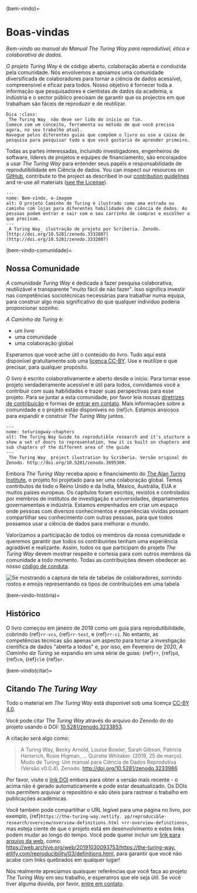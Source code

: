 (bem-vindo)=
# Boas-vindas

*Bem-vindo ao manual do Manual The Turing Way para reprodutível, ética e colaborativa de dados.*

_O projeto Turing Way_ é de código aberto, colaboração aberta e conduzida pela comunidade. Nós envolvemos e apoiamos uma comunidade diversificada de colaboradores para tornar a ciência de dados acessível, compreensível e eficaz para todos. Nosso objetivo é fornecer toda a informação que pesquisadores e cientistas de dados da academia, a indústria e o sector público precisam de garantir que os projectos em que trabalham são fáceis de reproduzir e de reutilizar.

```{admonition} Top Tip
Dica :class:
_The Turing Way_ não deve ser lido do início ao fim.
Comece com um conceito, ferramenta ou método de que você precisa agora, no seu trabalho atual.
Navegue pelos diferentes guias que compõem o livro ou use a caixa de pesquisa para pesquisar tudo o que você gostaria de aprender primeiro.
```

Todas as partes interessadas, incluindo investigadores, engenheiros de software, líderes de projetos e equipes de financiamento, são encorajados a usar _The Turing Way_ para entender seus papéis e responsabilidade de reprodutibilidade em Ciência de dados. You can inspect our resources on [GitHub](https://github.com/alan-turing-institute/the-turing-way), contribute to the project as described in our [contribution guidelines](https://github.com/alan-turing-institute/the-turing-way/blob/main/CONTRIBUTING.md) and re-use all materials ([see the License](https://github.com/alan-turing-institute/the-turing-way/blob/main/LICENSE.md)).

```{figure} figures/welcome.jpg
---
nome: Bem-vindo, e-imagem
alt: O projeto Caminho de Turing é ilustrado como uma estrada ou caminho com lojas para diferentes habilidades de ciência de dados. As pessoas podem entrar e sair com o seu carrinho de compras e escolher o que precisam.
---
_A Turing Way_ ilustração de projeto por Scriberia. Zenodo. [http://doi.org/10.5281/zenodo.3332807](http://doi.org/10.5281/zenodo.3332807)
```

(bem-vindo-comunidade)=
## Nossa Comunidade

_A comunidade Turing Way_ é dedicada a fazer pesquisa colaborativa, reutilizável e transparente "muito fácil de não fazer". Isso significa investir nas competências sociotécnicas necessárias para trabalhar numa equipa, para construir algo mais significativo do que qualquer indivíduo poderia proporcionar sozinho.

_A Caminho da Turing_ é:

* um livro
* uma comunidade
* uma colaboração global

Esperamos que você ache útil o conteúdo do livro. Tudo aqui está disponível gratuitamente sob uma [licença CC-BY](https://github.com/alan-turing-institute/the-turing-way/blob/main/LICENSE.md). Use e reutilize o que precisar, para qualquer propósito.

O livro é escrito colaborativamente e aberto desde o início. Para tornar esse projeto verdadeiramente acessível e útil para todos, convidamos você a contribuir com suas habilidades e trazer suas perspectivas para esse projeto. Para se juntar a esta comunidade, por favor leia nossas [diretrizes de contribuição](https://github.com/alan-turing-institute/the-turing-way/blob/main/CONTRIBUTING.md) e formas de [entrar em contato](https://github.com/alan-turing-institute/the-turing-way#get-in-touch). Mais informações sobre a comunidade e o projeto estão disponíveis no {ref}`ch`. Estamos ansiosos para expandir e construir _The Turing Way_ juntos.

```{figure} figures/theturingway-chapters.jpg
---
nome: teturingway-chapters
alt: The Turing Way Guide to reprodutible research and it's stucture a show a set of doors to representation, how it is built on chapters and sub chapters of the different area of the guide
---
_The Turing Way_ project ilustration by Scriberia. Versão original do Zenodo. http://doi.org/10.5281/zenodo.3695300.
```

Embora _The Turing Way_ receba apoio e financiamento do [The Alan Turing Institute](https://www.turing.ac.uk/), o projeto foi projetado para ser uma colaboração global. Temos contributos de todo o Reino Unido e da Índia, México, Austrália, EUA e muitos países europeus. Os capítulos foram escritos, revistos e controlados por membros de institutos de investigação e universidades, departamentos governamentais e indústria. Estamos empenhados em criar um espaço onde pessoas com diversos conhecimentos e experiências vividas possam compartilhar seu conhecimento com outras pessoas, para que todos possamos usar a ciência de dados para melhorar o mundo.

Valorizamos a participação de todos os membros da nossa comunidade e queremos garantir que todos os contribuintes tenham uma experiência agradável e realizante. Assim, todos os que participam do projeto _The Turing Way_ devem mostrar respeito e cortesia para com outros membros da comunidade a todo momento. Todas as contribuições devem obedecer ao nosso [código de conduta](https://github.com/alan-turing-institute/the-turing-way/blob/main/CODE_OF_CONDUCT.md).

![Se mostrando a captura de tela de tabelas de colaboradores, sorrindo rostos e emojis representando os tipos de contribuições em uma tabela](https://media.giphy.com/media/gKIUisnjpj2PS75nOJ/giphy.gif)

(bem-vindo-história)=
## Histórico

O livro começou em janeiro de 2019 como um guia para reprodutibilidade, cobrindo {ref}`rr-vcs`, {ref}`rr-test`, e {ref}`rr-ci`. No entanto, as competências técnicas são apenas um aspecto para tornar a investigação científica de dados "aberta a todos" e, por isso, em Fevereiro de 2020, _A Caminho da Turing_ se expandiu em uma série de guias: {ref}`rr`, {ref}`pd`, {ref}`cm`, {ref}`cl`e {ref}`er`.

(bem-vindo(citar)=
## Citando _The Turing Way_

Todo o material em _The Turing Way_ está disponível sob uma licença [CC-BY 4.0](https://github.com/alan-turing-institute/the-turing-way/blob/main/LICENSE.md).

Você pode citar _The Turing Way_ através do arquivo do Zenodo do do projeto usando o DOI: [10.5281/zenodo.3233853](https://doi.org/10.5281/zenodo.3233853).

A citação será algo como:

> A Turing Way, Becky Arnold, Louise Bowler, Sarah Gibson, Patricia Herterich, Rosie Higman, … Quirstie Whitaker. (2019, 25 de março). Modo de Turing: Um manual para Ciência de Dados Reprodutiva (Versão v0.0.4). Zenodo. http://doi.org/10.5281/zenodo.3233986

Por favor, visite o [link DOI](https://doi.org/10.5281/zenodo.3233853) embora para obter a versão mais recente - o acima não é gerado automaticamente e pode estar desatualizado. Os DOIs nos permitem arquivar o repositório e são úteis para rastrear o trabalho em publicações acadêmicas.

Você também pode compartilhar o URL legível para uma página no livro, por exemplo, {ref}`https://the-turing-way.netlify. pp/reproducible-research/overview/overview-definitions.html <rr-overview-definitions>`, mas esteja ciente de que o projeto está em desenvolvimento e estes links podem mudar ao longo do tempo. Você pode querer incluir um [link para arquivo da web](http://web.archive.org), como: [https://web.archive.org/web/20191030093753/https://the-turing-way. etlify.com/reproducibility/03/definitions.html](https://web.archive.org/web/20191030093753/https://the-turing-way.netlify.com/reproducibility/03/definitions.html), para garantir que você não acabe com links quebrados em qualquer lugar!

Nós realmente apreciamos quaisquer referências que você faça ao projeto _The Turing Way_ em seu trabalho, e esperamos que ele seja útil. Se você tiver alguma dúvida, por favor, [entre em contato](https://github.com/alan-turing-institute/the-turing-way#get-in-touch).
